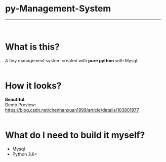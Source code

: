 # py-Management-System
****
&nbsp;  
# What is this?
A tiny management system created with **pure python** with Mysql.  
&nbsp;  

# How it looks?  
**Beautiful.**    
Demo Preview:   
https://blog.csdn.net/chenhanxuan1999/article/details/103801977   
&nbsp;  
# What do I need to build it myself?
+ Mysql
+ Python 3.6+



